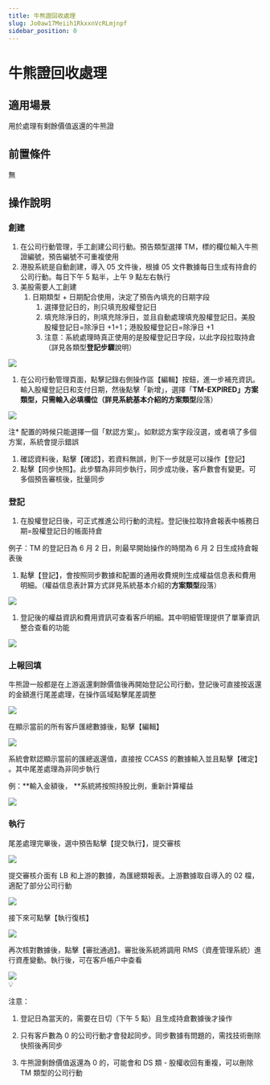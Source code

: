 ```yaml
---
title: 牛熊證回收處理
slug: Jo0aw17Meiih1RkxxnVcRLmjnpf
sidebar_position: 0
---
```



# 牛熊證回收處理

## 適用場景

用於處理有剩餘價值返還的牛熊證

## 前置條件

無

## 操作說明 

### **創建**

1. 在公司行動管理，手工創建公司行動。預告類型選擇 TM，標的欄位輸入牛熊證編號，預告編號不可重複使用 
2. 港股系統是自動創建，導入 05 文件後，根據 05 文件數據每日生成有持倉的公司行動。每日下午 5 點半，上午 9 點左右執行
3. 美股需要人工創建
    1. 日期類型 + 日期配合使用，決定了預告內填充的日期字段
        1. 選擇登記日的，則只填充股權登記日
        2. 填充除淨日的，則填充除淨日，並且自動處理填充股權登記日。美股股權登記日=除淨日 +1+1；港股股權登記日=除淨日 +1
        3. 注意：系統處理時真正使用的是股權登記日字段，以此字段拉取持倉（詳見各類型**登記步驟**說明）

<img src="/assets/VavQbXtgOo2c9zxH9GfclprPnlc.png" src-width="3426" src-height="1360" align="center"/>

1. 在公司行動管理頁面，點擊記錄右側操作區【編輯】按鈕，進一步補充資訊。輸入股權登記日和支付日期，然後點擊「新增」，選擇「**TM-EXPIRED」**方案類型，只需輸入必填欄位（詳見系統基本介紹的**方案類型**段落）

<img src="/assets/NC8HbCOK6oLxmUx0lsscYT5rnEh.png" src-width="3410" src-height="1632" align="center"/>

注* 配置的時候只能選擇一個「默認方案」。如默認方案字段沒選，或者填了多個方案，系統會提示錯誤

1. 確認資料後，點擊【確認】，若資料無誤，則下一步就是可以操作【登記】
2. 點擊【同步快照】。此步驟為非同步執行，同步成功後，客戶數會有變更。可多個預告審核後，批量同步

### **登記**

1. 在股權登記日後，可正式推進公司行動的流程。登記後拉取持倉報表中帳務日期=股權登記日的帳面持倉 

 例子：TM 的登記日為 6 月 2 日，則最早開始操作的時間為 6 月 2 日生成持倉報表後

1. 點擊【登記】，會按照同步數據和配置的通用收費規則生成權益信息表和費用明細。（權益信息表計算方式詳見系統基本介紹的**方案類型**段落）

<img src="/assets/JeJ0bERlBob2Bfx6p5YcRCsOnke.png" src-width="3410" src-height="1628" align="center"/>

1. 登記後的權益資訊和費用資訊可查看客戶明細。其中明細管理提供了單筆資訊整合查看的功能

<img src="/assets/MYS1bnmTLoPIQzx9oJ9cwYaEnmh.png" src-width="3392" src-height="1506" align="center"/>

### **上報回填**

牛熊證一般都是在上游返還剩餘價值後再開始登記公司行動，登記後可直接按返還的金額進行尾差處理，在操作區域點擊尾差調整

<img src="/assets/LyyzbDRNhoTn2HxGjFocbOm1niK.png" src-width="3390" src-height="1464" align="center"/>

在顯示當前的所有客戶匯總數據後，點擊【編輯】 

<img src="/assets/WqojbbD9ZoQGTtxq9Iscs4O6nkh.png" src-width="3412" src-height="782" align="center"/>

系統會默認顯示當前的匯總返還值，直接按 CCASS 的數據輸入並且點擊【確定】 。其中尾差處理為非同步執行

例：**輸入金額後， **系統將按照持股比例，重新計算權益

<img src="/assets/WcBAb88H2ozACUxR0GQcBLCBnGe.png" src-width="3114" src-height="1080" align="center"/>

### **執行**

尾差處理完畢後，選中預告點擊【提交執行】，提交審核

<img src="/assets/ZZEWbMSppoHOH4xvW7CcuYoFnPf.png" src-width="2682" src-height="1620" align="center"/>

提交審核介面有 LB 和上游的數據，為匯總類報表。上游數據取自導入的 02 檔，適配了部分公司行動

<img src="/assets/C2eXbC9zvooBTwxkUv2cQ3HdnAf.png" src-width="2682" src-height="1626" align="center"/>

接下來可點擊【執行復核】

<img src="/assets/ZyuabPx2poiK3WxA9pTcRkoQn6g.png" src-width="2672" src-height="1622" align="center"/>

再次核對數據後，點擊【審批通過】。審批後系統將調用 RMS（資產管理系統）進行資產變動。執行後，可在客戶帳户中查看

<img src="/assets/CYdxbVcP2o2rrixHhzdcxAMsnlf.png" src-width="2668" src-height="1642" align="center"/>

<div class="callout callout-bg-2 callout-border-2">
<div class='callout-emoji'>💡</div>
<p>注意：</p>
<ol>
<li><p>登記日為當天的，需要在日切（下午 5 點）且生成持倉數據後才操作 </p>
</li>
<li><p>只有客戶數為 0 的公司行動才會發起同步。同步數據有問題的，需找技術刪除快照後再同步 </p>
</li>
<li><p>牛熊證剩餘價值返還為 0 的，可能會和 DS 類 - 股權收回有重複，可以刪除 TM 類型的公司行動</p>
</li>
</ol>
</div>

